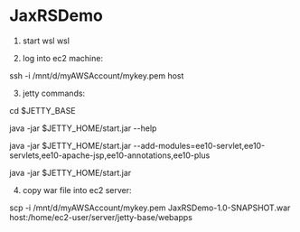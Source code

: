 # JaxRSDemo

1. start wsl
wsl

2. log into ec2 machine:

ssh -i /mnt/d/myAWSAccount/mykey.pem  host


3. jetty commands:

cd $JETTY_BASE

java -jar $JETTY_HOME/start.jar --help

java -jar $JETTY_HOME/start.jar --add-modules=ee10-servlet,ee10-servlets,ee10-apache-jsp,ee10-annotations,ee10-plus

java -jar $JETTY_HOME/start.jar


4. copy war file into ec2 server:

scp -i /mnt/d/myAWSAccount/mykey.pem JaxRSDemo-1.0-SNAPSHOT.war host:/home/ec2-user/server/jetty-base/webapps
